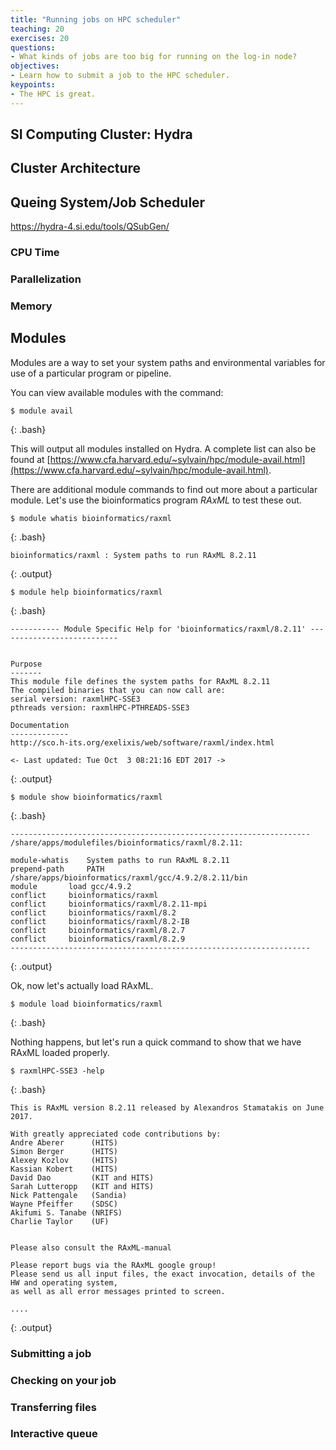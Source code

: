 ```yaml
---
title: "Running jobs on HPC scheduler"
teaching: 20
exercises: 20
questions:
- What kinds of jobs are too big for running on the log-in node?
objectives:
- Learn how to submit a job to the HPC scheduler.
keypoints:
- The HPC is great.
---
```


## SI Computing Cluster: Hydra

## Cluster Architecture

## Queing System/Job Scheduler

https://hydra-4.si.edu/tools/QSubGen/

### CPU Time

### Parallelization

### Memory

## Modules

Modules are a way to set your system paths and environmental variables for use of a particular program or pipeline.

You can view available modules with the command:

~~~
$ module avail
~~~
{: .bash}

This will output all modules installed on Hydra. A complete list can also be found at [https://www.cfa.harvard.edu/~sylvain/hpc/module-avail.html](https://www.cfa.harvard.edu/~sylvain/hpc/module-avail.html).

There are additional module commands to find out more about a particular module. Let's use the bioinformatics program *RAxML* to test these out.

~~~
$ module whatis bioinformatics/raxml
~~~
{: .bash}

~~~
bioinformatics/raxml : System paths to run RAxML 8.2.11
~~~
{: .output}

~~~
$ module help bioinformatics/raxml
~~~
{: .bash}

~~~
----------- Module Specific Help for 'bioinformatics/raxml/8.2.11' ---------------------------


Purpose
-------
This module file defines the system paths for RAxML 8.2.11
The compiled binaries that you can now call are:
serial version: raxmlHPC-SSE3
pthreads version: raxmlHPC-PTHREADS-SSE3

Documentation
-------------
http://sco.h-its.org/exelixis/web/software/raxml/index.html

<- Last updated: Tue Oct  3 08:21:16 EDT 2017 ->
~~~
{: .output}

~~~
$ module show bioinformatics/raxml
~~~
{: .bash}

~~~
-------------------------------------------------------------------
/share/apps/modulefiles/bioinformatics/raxml/8.2.11:

module-whatis	 System paths to run RAxML 8.2.11
prepend-path	 PATH /share/apps/bioinformatics/raxml/gcc/4.9.2/8.2.11/bin
module		 load gcc/4.9.2
conflict	 bioinformatics/raxml
conflict	 bioinformatics/raxml/8.2.11-mpi
conflict	 bioinformatics/raxml/8.2
conflict	 bioinformatics/raxml/8.2-IB
conflict	 bioinformatics/raxml/8.2.7
conflict	 bioinformatics/raxml/8.2.9
-------------------------------------------------------------------
~~~
{: .output}

Ok, now let's actually load RAxML.
~~~
$ module load bioinformatics/raxml
~~~
{: .bash}

Nothing happens, but let's run a quick command to show that we have RAxML loaded properly.

~~~
$ raxmlHPC-SSE3 -help
~~~
{: .bash}

~~~
This is RAxML version 8.2.11 released by Alexandros Stamatakis on June 2017.

With greatly appreciated code contributions by:
Andre Aberer      (HITS)
Simon Berger      (HITS)
Alexey Kozlov     (HITS)
Kassian Kobert    (HITS)
David Dao         (KIT and HITS)
Sarah Lutteropp   (KIT and HITS)
Nick Pattengale   (Sandia)
Wayne Pfeiffer    (SDSC)
Akifumi S. Tanabe (NRIFS)
Charlie Taylor    (UF)


Please also consult the RAxML-manual

Please report bugs via the RAxML google group!
Please send us all input files, the exact invocation, details of the HW and operating system,
as well as all error messages printed to screen.

....

~~~
{: .output}


### Submitting a job

### Checking on your job

### Transferring files

### Interactive queue





